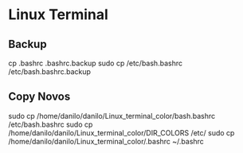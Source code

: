 # Linux Terminal

## Backup
cp .bashrc .bashrc.backup
sudo cp /etc/bash.bashrc /etc/bash.bashrc.backup

## Copy Novos
sudo cp /home/danilo/danilo/Linux_terminal_color/bash.bashrc /etc/bash.bashrc
sudo cp /home/danilo/danilo/Linux_terminal_color/DIR_COLORS /etc/
sudo cp /home/danilo/danilo/Linux_terminal_color/.bashrc ~/.bashrc


